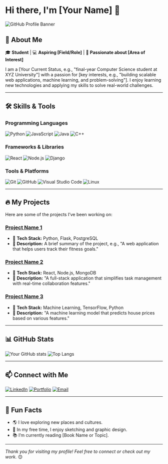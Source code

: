 # Hi there, I'm [Your Name] 👋

![GitHub Profile Banner](https://yourbannerimageurl.com) <!-- Add a custom banner image link or comment this line if not available -->

## 🚀 About Me

🎓 **Student** | 💻 **Aspiring [Field/Role]** | 🌟 **Passionate about [Area of Interest]**

I am a [Your Current Status, e.g., "final-year Computer Science student at XYZ University"] with a passion for [key interests, e.g., "building scalable web applications, machine learning, and problem-solving"]. I enjoy learning new technologies and applying my skills to solve real-world challenges.

---

## 🛠️ Skills & Tools

### Programming Languages
![Python](https://img.shields.io/badge/-Python-3776AB?logo=python&logoColor=white)
![JavaScript](https://img.shields.io/badge/-JavaScript-F7DF1E?logo=javascript&logoColor=black)
![Java](https://img.shields.io/badge/-Java-007396?logo=java&logoColor=white)
![C++](https://img.shields.io/badge/-C++-00599C?logo=cplusplus&logoColor=white)

### Frameworks & Libraries
![React](https://img.shields.io/badge/-React-61DAFB?logo=react&logoColor=black)
![Node.js](https://img.shields.io/badge/-Node.js-339933?logo=node.js&logoColor=white)
![Django](https://img.shields.io/badge/-Django-092E20?logo=django&logoColor=white)

### Tools & Platforms
![Git](https://img.shields.io/badge/-Git-F05032?logo=git&logoColor=white)
![GitHub](https://img.shields.io/badge/-GitHub-181717?logo=github&logoColor=white)
![Visual Studio Code](https://img.shields.io/badge/-VS_Code-007ACC?logo=visual-studio-code&logoColor=white)
![Linux](https://img.shields.io/badge/-Linux-FCC624?logo=linux&logoColor=black)

---

## 🔥 My Projects

Here are some of the projects I’ve been working on:

### [Project Name 1](https://github.com/yourusername/project-name-1)
- 🚀 **Tech Stack:** Python, Flask, PostgreSQL
- 📖 **Description:** A brief summary of the project, e.g., "A web application that helps users track their fitness goals."

### [Project Name 2](https://github.com/yourusername/project-name-2)
- 🚀 **Tech Stack:** React, Node.js, MongoDB
- 📖 **Description:** "A full-stack application that simplifies task management with real-time collaboration features."

### [Project Name 3](https://github.com/yourusername/project-name-3)
- 🚀 **Tech Stack:** Machine Learning, TensorFlow, Python
- 📖 **Description:** "A machine learning model that predicts house prices based on various features."

---

## 📊 GitHub Stats

![Your GitHub stats](https://github-readme-stats.vercel.app/api?username=yourusername&show_icons=true&theme=radical)
![Top Langs](https://github-readme-stats.vercel.app/api/top-langs/?username=yourusername&layout=compact&theme=radical)

---

## 📫 Connect with Me

[![LinkedIn](https://img.shields.io/badge/-LinkedIn-0A66C2?logo=linkedin&logoColor=white)](https://www.linkedin.com/in/yourlinkedin)
[![Portfolio](https://img.shields.io/badge/-Portfolio-FF5722?logo=google-chrome&logoColor=white)](https://yourportfolio.com)
[![Email](https://img.shields.io/badge/-Email-EA4335?logo=gmail&logoColor=white)](mailto:your.email@example.com)

---

## 🌱 Fun Facts

- 🌎 I love exploring new places and cultures.
- 🎨 In my free time, I enjoy sketching and graphic design.
- 📚 I’m currently reading [Book Name or Topic].

---

_Thank you for visiting my profile! Feel free to connect or check out my work._ 😊
